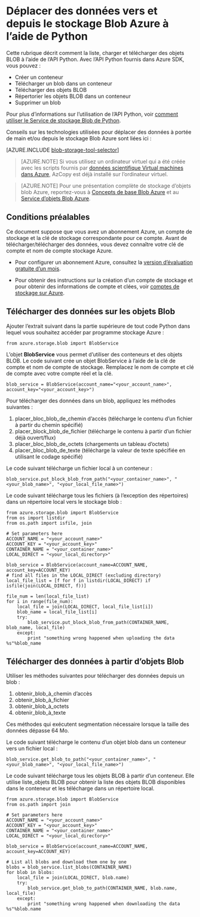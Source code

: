 <properties
    pageTitle="Déplacer des données vers et depuis le stockage Blob Azure à l’aide de Python | Microsoft Azure"
    description="Déplacer des données vers et depuis le stockage Blob Azure à l’aide de Python"
    services="machine-learning,storage"
    documentationCenter=""
    authors="bradsev"
    manager="jhubbard"
    editor="cgronlun" />

<tags
    ms.service="machine-learning"
    ms.workload="data-services"
    ms.tgt_pltfrm="na"
    ms.devlang="na"
    ms.topic="article"
    ms.date="09/14/2016"
    ms.author="bradsev" />

# <a name="move-data-to-and-from-azure-blob-storage-using-python"></a>Déplacer des données vers et depuis le stockage Blob Azure à l’aide de Python

Cette rubrique décrit comment la liste, charger et télécharger des objets BLOB à l’aide de l’API Python. Avec l’API Python fournis dans Azure SDK, vous pouvez :

- Créer un conteneur
- Télécharger un blob dans un conteneur
- Télécharger des objets BLOB
- Répertorier les objets BLOB dans un conteneur
- Supprimer un blob

Pour plus d’informations sur l’utilisation de l’API Python, voir [comment utiliser le Service de stockage Blob de Python](../storage/storage-python-how-to-use-blob-storage.md).

Conseils sur les technologies utilisées pour déplacer des données à portée de main et/ou depuis le stockage Blob Azure sont liées ici :

[AZURE.INCLUDE [blob-storage-tool-selector](../../includes/machine-learning-blob-storage-tool-selector.md)]


> [AZURE.NOTE] Si vous utilisez un ordinateur virtuel qui a été créée avec les scripts fournis par [données scientifique Virtual machines dans Azure](machine-learning-data-science-virtual-machines.md), AzCopy est déjà installé sur l’ordinateur virtuel.

> [AZURE.NOTE] Pour une présentation complète de stockage d’objets blob Azure, reportez-vous à [Concepts de base Blob Azure](../storage/storage-dotnet-how-to-use-blobs.md) et au [Service d’objets Blob Azure](https://msdn.microsoft.com/library/azure/dd179376.aspx).


## <a name="prerequisites"></a>Conditions préalables

Ce document suppose que vous avez un abonnement Azure, un compte de stockage et la clé de stockage correspondante pour ce compte. Avant de télécharger/télécharger des données, vous devez connaître votre clé de compte et nom de compte stockage Azure.

- Pour configurer un abonnement Azure, consultez la [version d’évaluation gratuite d’un mois](https://azure.microsoft.com/pricing/free-trial/).

- Pour obtenir des instructions sur la création d’un compte de stockage et pour obtenir des informations de compte et clées, voir [comptes de stockage sur Azure](../storage/storage-create-storage-account.md).


## <a name="upload-data-to-blob"></a>Télécharger des données sur les objets Blob

Ajouter l’extrait suivant dans la partie supérieure de tout code Python dans lequel vous souhaitez accéder par programme stockage Azure :

    from azure.storage.blob import BlobService

L’objet **BlobService** vous permet d’utiliser des conteneurs et des objets BLOB. Le code suivant crée un objet BlobService à l’aide de la clé de compte et nom de compte de stockage. Remplacez le nom de compte et clé de compte avec votre compte réel et la clé.

    blob_service = BlobService(account_name="<your_account_name>", account_key="<your_account_key>")

Pour télécharger des données dans un blob, appliquez les méthodes suivantes :

1. placer\_bloc\_blob\_de\_chemin d’accès (télécharge le contenu d’un fichier à partir du chemin spécifié)
2. placer\_block_blob\_de\_fichier (télécharge le contenu à partir d’un fichier déjà ouvert/flux)
3. placer\_bloc\_blob\_de\_octets (chargements un tableau d’octets)
4. placer\_bloc\_blob\_de\_texte (télécharge la valeur de texte spécifiée en utilisant le codage spécifié)

Le code suivant télécharge un fichier local à un conteneur :

    blob_service.put_block_blob_from_path("<your_container_name>", "<your_blob_name>", "<your_local_file_name>")

Le code suivant télécharge tous les fichiers (à l’exception des répertoires) dans un répertoire local vers le stockage blob :

    from azure.storage.blob import BlobService
    from os import listdir
    from os.path import isfile, join

    # Set parameters here
    ACCOUNT_NAME = "<your_account_name>"
    ACCOUNT_KEY = "<your_account_key>"
    CONTAINER_NAME = "<your_container_name>"
    LOCAL_DIRECT = "<your_local_directory>"     

    blob_service = BlobService(account_name=ACCOUNT_NAME, account_key=ACCOUNT_KEY)
    # find all files in the LOCAL_DIRECT (excluding directory)
    local_file_list = [f for f in listdir(LOCAL_DIRECT) if isfile(join(LOCAL_DIRECT, f))]

    file_num = len(local_file_list)
    for i in range(file_num):
        local_file = join(LOCAL_DIRECT, local_file_list[i])
        blob_name = local_file_list[i]
        try:
            blob_service.put_block_blob_from_path(CONTAINER_NAME, blob_name, local_file)
        except:
            print "something wrong happened when uploading the data %s"%blob_name


## <a name="download-data-from-blob"></a>Télécharger des données à partir d’objets Blob

Utiliser les méthodes suivantes pour télécharger des données depuis un blob :
1. obtenir\_blob\_à\_chemin d’accès
2. obtenir\_blob\_à\_fichier
3. obtenir\_blob\_à\_octets
4. obtenir\_blob\_à\_texte

Ces méthodes qui exécutent segmentation nécessaire lorsque la taille des données dépasse 64 Mo.

Le code suivant télécharge le contenu d’un objet blob dans un conteneur vers un fichier local :

    blob_service.get_blob_to_path("<your_container_name>", "<your_blob_name>", "<your_local_file_name>")

Le code suivant télécharge tous les objets BLOB à partir d’un conteneur. Elle utilise liste\_objets BLOB pour obtenir la liste des objets BLOB disponibles dans le conteneur et les télécharge dans un répertoire local.

    from azure.storage.blob import BlobService
    from os.path import join

    # Set parameters here
    ACCOUNT_NAME = "<your_account_name>"
    ACCOUNT_KEY = "<your_account_key>"
    CONTAINER_NAME = "<your_container_name>"
    LOCAL_DIRECT = "<your_local_directory>"     

    blob_service = BlobService(account_name=ACCOUNT_NAME, account_key=ACCOUNT_KEY)

    # List all blobs and download them one by one
    blobs = blob_service.list_blobs(CONTAINER_NAME)
    for blob in blobs:
        local_file = join(LOCAL_DIRECT, blob.name)
        try:
            blob_service.get_blob_to_path(CONTAINER_NAME, blob.name, local_file)
        except:
            print "something wrong happened when downloading the data %s"%blob.name
